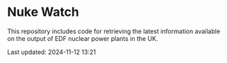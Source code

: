 # Nuke Watch

This repository includes code for retrieving the latest information available on the output of EDF nuclear power plants in the UK.

Last updated: 2024-11-12 13:21